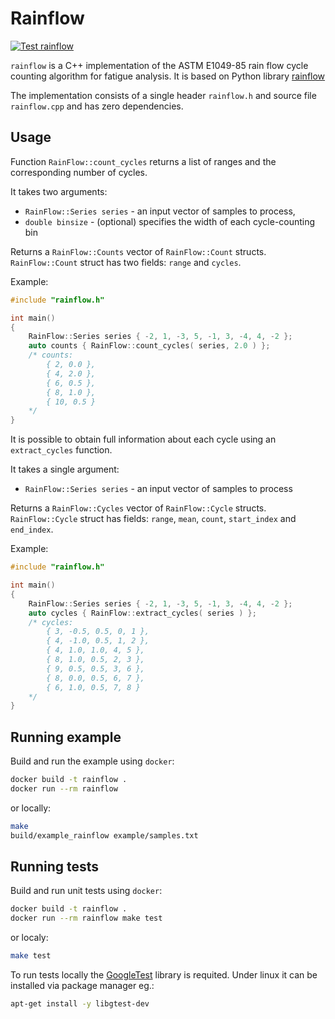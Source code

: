 Rainflow
========

[![Test rainflow](https://github.com/pawelkn/rainflow/actions/workflows/test.yml/badge.svg)](https://github.com/pawelkn/rainflow/actions/workflows/test.yml)

`rainflow` is a C++ implementation of the ASTM E1049-85 rain flow cycle counting
algorithm for fatigue analysis. It is based on Python library [rainflow](https://github.com/iamlikeme/rainflow)

The implementation consists of a single header `rainflow.h` and source file `rainflow.cpp` and has zero dependencies.

Usage
-----

Function `RainFlow::count_cycles` returns a list of ranges and the corresponding number of cycles.

It takes two arguments:

* `RainFlow::Series series` - an input vector of samples to process,
* `double binsize` - (optional) specifies the width of each cycle-counting bin

Returns a `RainFlow::Counts` vector of `RainFlow::Count` structs.
`RainFlow::Count` struct has two fields: `range` and `cycles`.

Example:

```cpp
#include "rainflow.h"

int main()
{
    RainFlow::Series series { -2, 1, -3, 5, -1, 3, -4, 4, -2 };
    auto counts { RainFlow::count_cycles( series, 2.0 ) };
    /* counts:
        { 2, 0.0 },
        { 4, 2.0 },
        { 6, 0.5 },
        { 8, 1.0 },
        { 10, 0.5 }
    */
}
```

It is possible to obtain full information about each cycle using an `extract_cycles` function.

It takes a single argument:

* `RainFlow::Series series` - an input vector of samples to process

Returns a `RainFlow::Cycles` vector of `RainFlow::Cycle` structs.
`RainFlow::Cycle` struct has fields: `range`, `mean`, `count`, `start_index` and `end_index`.

Example:

```cpp
#include "rainflow.h"

int main()
{
    RainFlow::Series series { -2, 1, -3, 5, -1, 3, -4, 4, -2 };
    auto cycles { RainFlow::extract_cycles( series ) };
    /* cycles:
        { 3, -0.5, 0.5, 0, 1 },
        { 4, -1.0, 0.5, 1, 2 },
        { 4, 1.0, 1.0, 4, 5 },
        { 8, 1.0, 0.5, 2, 3 },
        { 9, 0.5, 0.5, 3, 6 },
        { 8, 0.0, 0.5, 6, 7 },
        { 6, 1.0, 0.5, 7, 8 }
    */
}
```

Running example
-----

Build and run the example using `docker`:

```sh
docker build -t rainflow .
docker run --rm rainflow
```

or locally:

```sh
make
build/example_rainflow example/samples.txt 
```

Running tests
-----

Build and run unit tests using `docker`:

```sh
docker build -t rainflow .
docker run --rm rainflow make test
```

or localy:

```sh
make test
```

To run tests locally the [GoogleTest](https://github.com/google/googletest) library is requited. Under linux it can be installed via package manager eg.:

```sh
apt-get install -y libgtest-dev
```

